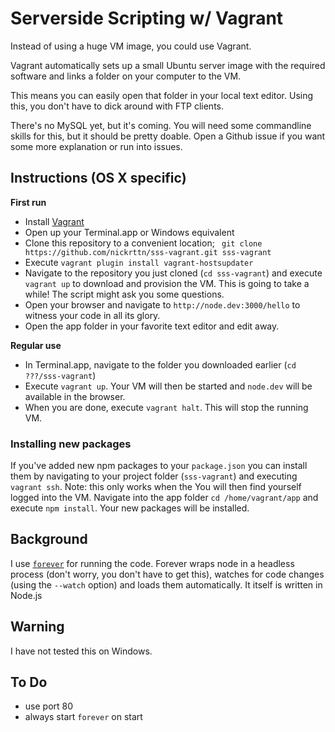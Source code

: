# Serverside Scripting w/ Vagrant

Instead of using a huge VM image, you could use Vagrant.

Vagrant automatically sets up a small Ubuntu server image with the required software and links a folder on your computer to the VM.

This means you can easily open that folder in your local text editor. Using this, you don't have to dick around with FTP clients.

There's no MySQL yet, but it's coming. You will need some commandline skills for this, but it should be pretty doable. Open a Github issue if you want some more explanation or run into issues.

## Instructions (OS X specific)

**First run**
- Install [Vagrant](https://www.vagrantup.com/downloads.html)
- Open up your Terminal.app or Windows equivalent
- Clone this repository to a convenient location; ` git clone https://github.com/nickrttn/sss-vagrant.git sss-vagrant`
- Execute `vagrant plugin install vagrant-hostsupdater`
- Navigate to the repository you just cloned (`cd sss-vagrant`) and execute `vagrant up` to download and provision the VM. This is going to take a while! The script might ask you some questions.
- Open your browser and navigate to `http://node.dev:3000/hello` to witness your code in all its glory.
- Open the app folder in your favorite text editor and edit away.

**Regular use**
- In Terminal.app, navigate to the folder you downloaded earlier (`cd ???/sss-vagrant`)
- Execute `vagrant up`. Your VM will then be started and `node.dev` will be available in the browser.
- When you are done, execute `vagrant halt`. This will stop the running VM.

### Installing new packages

If you've added new npm packages to your `package.json` you can install them by navigating to your project folder (`sss-vagrant`) and executing `vagrant ssh`. Note: this only works when the You will then find yourself logged into the VM. Navigate into the app folder `cd /home/vagrant/app` and execute `npm install`. Your new packages will be installed.

## Background

I use [`forever`](https://github.com/foreverjs/forever) for running the code. Forever wraps node in a headless process (don't worry, you don't have to get this), watches for code changes (using the `--watch` option) and loads them automatically. It itself is written in Node.js

## Warning

I have not tested this on Windows.

## To Do

- use port 80
- always start `forever` on start
